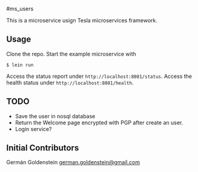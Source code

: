 #ms_users

This is a microservice usign Tesla microservices framework.

## Usage

Clone the repo. Start the example microservice with

`$ lein run`

Access the status report under `http://localhost:8081/status`.
Access the health status under `http://localhost:8081/health`.

## TODO

* Save the user in nosql database
* Return the Welcome page encrypted with PGP after create an user.
* Login service?

## Initial Contributors

Germán Goldenstein <german.goldenstein@gmail.com>